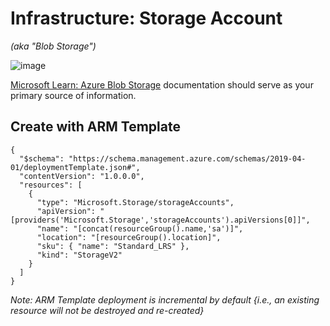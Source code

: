 # Infrastructure: Storage Account

_(aka "Blob Storage")_<br>

![image](https://user-images.githubusercontent.com/44923999/185975618-ca3fc3ee-152a-47f7-b65e-7d8e19ebde5d.png)

[Microsoft Learn: Azure Blob Storage](https://learn.microsoft.com/en-us/azure/storage/blobs/) documentation should serve as your primary source of information.

## Create with ARM Template

```
{
  "$schema": "https://schema.management.azure.com/schemas/2019-04-01/deploymentTemplate.json#",
  "contentVersion": "1.0.0.0",
  "resources": [
    {
      "type": "Microsoft.Storage/storageAccounts",
      "apiVersion": "[providers('Microsoft.Storage','storageAccounts').apiVersions[0]]",
      "name": "[concat(resourceGroup().name,'sa')]",
      "location": "[resourceGroup().location]",
      "sku": { "name": "Standard_LRS" },
      "kind": "StorageV2"
    }
  ]
}
```
_Note: ARM Template deployment is incremental by default {i.e., an existing resource will not be destroyed and re-created}_
